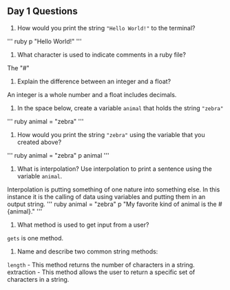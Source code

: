 ## Day 1 Questions

1. How would you print the string `"Hello World!"` to the terminal?

''' ruby
p "Hello World!"
'''

1. What character is used to indicate comments in a ruby file?

The "#"

1. Explain the difference between an integer and a float?

An integer is a whole number and a float includes decimals.

1. In the space below, create a variable `animal` that holds the string `"zebra"`

''' ruby
animal = "zebra"
'''

1. How would you print the string `"zebra"` using the variable that you created above?

''' ruby
animal = "zebra"
p animal
'''

1. What is interpolation? Use interpolation to print a sentence using the variable `animal`.

Interpolation is putting something of one nature into something else. In this instance it is the calling of data using variables and putting them in an output string.
''' ruby
animal = "zebra"
p "My favorite kind of animal is the #{animal}."
'''

1. What method is used to get input from a user?

`gets` is one method.

1. Name and describe two common string methods:

`length` - This method returns the number of characters in a string.
extraction - This method allows the user to return a specific set of characters in a string. 
